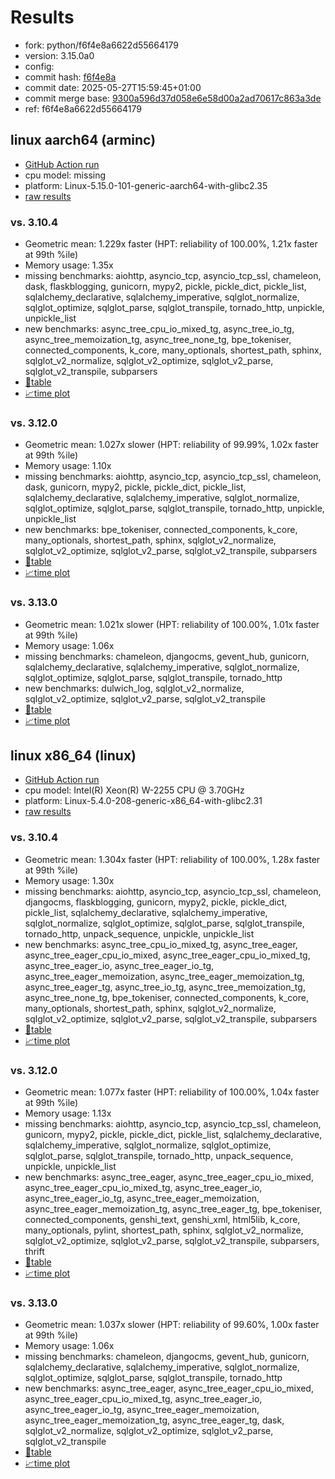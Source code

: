 # Results

- fork: python/f6f4e8a6622d55664179
- version: 3.15.0a0
- config: 
- commit hash: [f6f4e8a](https://github.com/python/cpython/commit/f6f4e8a)
- commit date: 2025-05-27T15:59:45+01:00
- commit merge base: [9300a596d37d058e6e58d00a2ad70617c863a3de](https://github.com/python/cpython/commit/9300a596d37d058e6e58d00a2ad70617c863a3de)
- ref: f6f4e8a6622d55664179

## linux aarch64 (arminc)

- [GitHub Action run](https://github.com/faster-cpython/benchmarking/actions/runs/15295821692)
- cpu model: missing
- platform: Linux-5.15.0-101-generic-aarch64-with-glibc2.35
- [raw results](bm-20250527-arminc-aarch64-python-f6f4e8a6622d55664179-3.15.0a0-f6f4e8a.json)

### vs. 3.10.4

- Geometric mean: 1.229x faster (HPT: reliability of 100.00%, 1.21x faster at 99th %ile)
- Memory usage: 1.35x
- missing benchmarks: aiohttp, asyncio_tcp, asyncio_tcp_ssl, chameleon, dask, flaskblogging, gunicorn, mypy2, pickle, pickle_dict, pickle_list, sqlalchemy_declarative, sqlalchemy_imperative, sqlglot_normalize, sqlglot_optimize, sqlglot_parse, sqlglot_transpile, tornado_http, unpickle, unpickle_list
- new benchmarks: async_tree_cpu_io_mixed_tg, async_tree_io_tg, async_tree_memoization_tg, async_tree_none_tg, bpe_tokeniser, connected_components, k_core, many_optionals, shortest_path, sphinx, sqlglot_v2_normalize, sqlglot_v2_optimize, sqlglot_v2_parse, sqlglot_v2_transpile, subparsers
- [📄table](bm-20250527-arminc-aarch64-python-f6f4e8a6622d55664179-3.15.0a0-f6f4e8a-vs-3.10.4.md)
- [📈time plot](bm-20250527-arminc-aarch64-python-f6f4e8a6622d55664179-3.15.0a0-f6f4e8a-vs-3.10.4.svg)

### vs. 3.12.0

- Geometric mean: 1.027x slower (HPT: reliability of 99.99%, 1.02x faster at 99th %ile)
- Memory usage: 1.10x
- missing benchmarks: aiohttp, asyncio_tcp, asyncio_tcp_ssl, chameleon, dask, gunicorn, mypy2, pickle, pickle_dict, pickle_list, sqlalchemy_declarative, sqlalchemy_imperative, sqlglot_normalize, sqlglot_optimize, sqlglot_parse, sqlglot_transpile, tornado_http, unpickle, unpickle_list
- new benchmarks: bpe_tokeniser, connected_components, k_core, many_optionals, shortest_path, sphinx, sqlglot_v2_normalize, sqlglot_v2_optimize, sqlglot_v2_parse, sqlglot_v2_transpile, subparsers
- [📄table](bm-20250527-arminc-aarch64-python-f6f4e8a6622d55664179-3.15.0a0-f6f4e8a-vs-3.12.0.md)
- [📈time plot](bm-20250527-arminc-aarch64-python-f6f4e8a6622d55664179-3.15.0a0-f6f4e8a-vs-3.12.0.svg)

### vs. 3.13.0

- Geometric mean: 1.021x slower (HPT: reliability of 100.00%, 1.01x faster at 99th %ile)
- Memory usage: 1.06x
- missing benchmarks: chameleon, djangocms, gevent_hub, gunicorn, sqlalchemy_declarative, sqlalchemy_imperative, sqlglot_normalize, sqlglot_optimize, sqlglot_parse, sqlglot_transpile, tornado_http
- new benchmarks: dulwich_log, sqlglot_v2_normalize, sqlglot_v2_optimize, sqlglot_v2_parse, sqlglot_v2_transpile
- [📄table](bm-20250527-arminc-aarch64-python-f6f4e8a6622d55664179-3.15.0a0-f6f4e8a-vs-3.13.0.md)
- [📈time plot](bm-20250527-arminc-aarch64-python-f6f4e8a6622d55664179-3.15.0a0-f6f4e8a-vs-3.13.0.svg)

## linux x86_64 (linux)

- [GitHub Action run](https://github.com/faster-cpython/benchmarking/actions/runs/15295821692)
- cpu model: Intel(R) Xeon(R) W-2255 CPU @ 3.70GHz
- platform: Linux-5.4.0-208-generic-x86_64-with-glibc2.31
- [raw results](bm-20250527-linux-x86_64-python-f6f4e8a6622d55664179-3.15.0a0-f6f4e8a.json)

### vs. 3.10.4

- Geometric mean: 1.304x faster (HPT: reliability of 100.00%, 1.28x faster at 99th %ile)
- Memory usage: 1.30x
- missing benchmarks: aiohttp, asyncio_tcp, asyncio_tcp_ssl, chameleon, djangocms, flaskblogging, gunicorn, mypy2, pickle, pickle_dict, pickle_list, sqlalchemy_declarative, sqlalchemy_imperative, sqlglot_normalize, sqlglot_optimize, sqlglot_parse, sqlglot_transpile, tornado_http, unpack_sequence, unpickle, unpickle_list
- new benchmarks: async_tree_cpu_io_mixed_tg, async_tree_eager, async_tree_eager_cpu_io_mixed, async_tree_eager_cpu_io_mixed_tg, async_tree_eager_io, async_tree_eager_io_tg, async_tree_eager_memoization, async_tree_eager_memoization_tg, async_tree_eager_tg, async_tree_io_tg, async_tree_memoization_tg, async_tree_none_tg, bpe_tokeniser, connected_components, k_core, many_optionals, shortest_path, sphinx, sqlglot_v2_normalize, sqlglot_v2_optimize, sqlglot_v2_parse, sqlglot_v2_transpile, subparsers
- [📄table](bm-20250527-linux-x86_64-python-f6f4e8a6622d55664179-3.15.0a0-f6f4e8a-vs-3.10.4.md)
- [📈time plot](bm-20250527-linux-x86_64-python-f6f4e8a6622d55664179-3.15.0a0-f6f4e8a-vs-3.10.4.svg)

### vs. 3.12.0

- Geometric mean: 1.077x faster (HPT: reliability of 100.00%, 1.04x faster at 99th %ile)
- Memory usage: 1.13x
- missing benchmarks: aiohttp, asyncio_tcp, asyncio_tcp_ssl, chameleon, gunicorn, mypy2, pickle, pickle_dict, pickle_list, sqlalchemy_declarative, sqlalchemy_imperative, sqlglot_normalize, sqlglot_optimize, sqlglot_parse, sqlglot_transpile, tornado_http, unpack_sequence, unpickle, unpickle_list
- new benchmarks: async_tree_eager, async_tree_eager_cpu_io_mixed, async_tree_eager_cpu_io_mixed_tg, async_tree_eager_io, async_tree_eager_io_tg, async_tree_eager_memoization, async_tree_eager_memoization_tg, async_tree_eager_tg, bpe_tokeniser, connected_components, genshi_text, genshi_xml, html5lib, k_core, many_optionals, pylint, shortest_path, sphinx, sqlglot_v2_normalize, sqlglot_v2_optimize, sqlglot_v2_parse, sqlglot_v2_transpile, subparsers, thrift
- [📄table](bm-20250527-linux-x86_64-python-f6f4e8a6622d55664179-3.15.0a0-f6f4e8a-vs-3.12.0.md)
- [📈time plot](bm-20250527-linux-x86_64-python-f6f4e8a6622d55664179-3.15.0a0-f6f4e8a-vs-3.12.0.svg)

### vs. 3.13.0

- Geometric mean: 1.037x slower (HPT: reliability of 99.60%, 1.00x faster at 99th %ile)
- Memory usage: 1.06x
- missing benchmarks: chameleon, djangocms, gevent_hub, gunicorn, sqlalchemy_declarative, sqlalchemy_imperative, sqlglot_normalize, sqlglot_optimize, sqlglot_parse, sqlglot_transpile, tornado_http
- new benchmarks: async_tree_eager, async_tree_eager_cpu_io_mixed, async_tree_eager_cpu_io_mixed_tg, async_tree_eager_io, async_tree_eager_io_tg, async_tree_eager_memoization, async_tree_eager_memoization_tg, async_tree_eager_tg, dask, sqlglot_v2_normalize, sqlglot_v2_optimize, sqlglot_v2_parse, sqlglot_v2_transpile
- [📄table](bm-20250527-linux-x86_64-python-f6f4e8a6622d55664179-3.15.0a0-f6f4e8a-vs-3.13.0.md)
- [📈time plot](bm-20250527-linux-x86_64-python-f6f4e8a6622d55664179-3.15.0a0-f6f4e8a-vs-3.13.0.svg)

